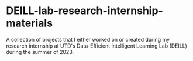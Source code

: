 # DEILL-lab-research-internship-materials
A collection of projects that I either worked on or created during my research internship at UTD's Data-Efficient Intelligent Learning Lab (DEILL) during the summer of 2023.

